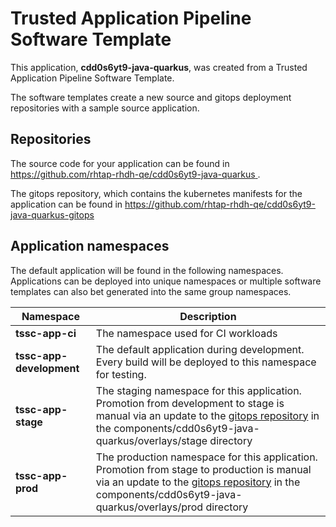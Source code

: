 # Trusted Application Pipeline Software Template

This application, **cdd0s6yt9-java-quarkus**, was created from a Trusted Application Pipeline Software Template.

The software templates create a new source and gitops deployment repositories with a sample source application. 

## Repositories

The source code for your application can be found in [https://github.com/rhtap-rhdh-qe/cdd0s6yt9-java-quarkus ](https://github.com/rhtap-rhdh-qe/cdd0s6yt9-java-quarkus ).
 
The gitops repository, which contains the kubernetes manifests for the application can be found in 
[https://github.com/rhtap-rhdh-qe/cdd0s6yt9-java-quarkus-gitops ](https://github.com/rhtap-rhdh-qe/cdd0s6yt9-java-quarkus-gitops ) 

## Application namespaces 

The default application will be found in the following namespaces. Applications can be deployed into unique namespaces or multiple software templates can also bet generated into the same group namespaces.  

|  Namespace   |  Description   |  
| -------- | -------- |
| **tssc-app-ci** | The namespace used for CI workloads |
| **tssc-app-development** | The default application during development. Every build will be deployed to this namespace for testing. |
| **tssc-app-stage** | The staging namespace for this application. Promotion from development to stage is manual via an update to the [gitops repository](https://github.com/rhtap-rhdh-qe/cdd0s6yt9-java-quarkus-gitops ) in the components/cdd0s6yt9-java-quarkus/overlays/stage directory |
| **tssc-app-prod** | The production namespace for this application. Promotion from stage to production is manual via an update to the [gitops repository](https://github.com/rhtap-rhdh-qe/cdd0s6yt9-java-quarkus-gitops ) in the components/cdd0s6yt9-java-quarkus/overlays/prod directory |